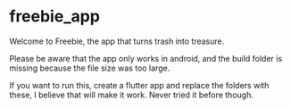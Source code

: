 # freebie_app


Welcome to Freebie, the app that turns trash into treasure.

Please be aware that the app only works in android, and the build folder is missing because the file size was too large. 

If you want to run this, create a flutter app and replace the folders with these, I believe that will make it work. Never tried it before though.

